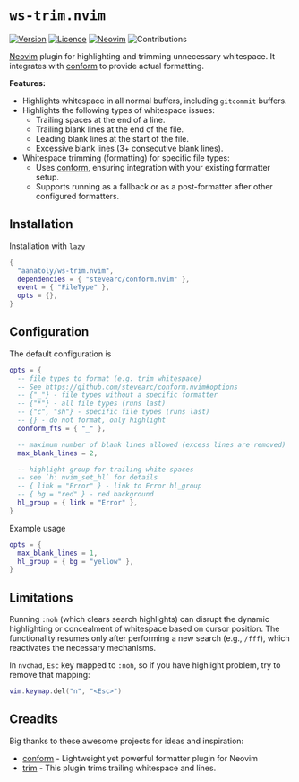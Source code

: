 # `ws-trim.nvim`

[![Version](https://img.shields.io/github/tag/aanatoly/ws-trim.nvim.png)](https://github.com/aanatoly/ws-trim.nvim/releases)
[![Licence](https://img.shields.io/github/license/aanatoly/ws-trim.nvim.png)](./LICENSE)
[![Neovim](https://img.shields.io/badge/NeoVim-0.10-blue.png?logo=neovim)][neovim]
![Contributions](https://img.shields.io/badge/Contributions-Welcome-brightgreen.png)

[Neovim][neovim] plugin for highlighting and trimming unnecessary whitespace.
It integrates with [conform][conform] to provide actual formatting.

**Features:**

- Highlights whitespace in all normal buffers, including `gitcommit` buffers.
- Highlights the following types of whitespace issues:
  - Trailing spaces at the end of a line.
  - Trailing blank lines at the end of the file.
  - Leading blank lines at the start of the file.
  - Excessive blank lines (3+ consecutive blank lines).
- Whitespace trimming (formatting) for specific file types:
  - Uses [conform][conform], ensuring integration with your existing formatter setup.
  - Supports running as a fallback or as a post-formatter after other configured formatters.

## Installation

Installation with `lazy`

```lua
{
  "aanatoly/ws-trim.nvim",
  dependencies = { "stevearc/conform.nvim" },
  event = { "FileType" },
  opts = {},
}
```

## Configuration

The default configuration is

```lua
opts = {
  -- file types to format (e.g. trim whitespace)
  -- See https://github.com/stevearc/conform.nvim#options
  -- {"_"} - file types without a specific formatter
  -- {"*"} - all file types (runs last)
  -- {"c", "sh"} - specific file types (runs last)
  -- {} - do not format, only highlight
  conform_fts = { "_" },

  -- maximum number of blank lines allowed (excess lines are removed)
  max_blank_lines = 2,

  -- highlight group for trailing white spaces
  -- see `h: nvim_set_hl` for details
  -- { link = "Error" } - link to Error hl_group
  -- { bg = "red" } - red background
  hl_group = { link = "Error" },
}
```

Example usage

```lua
opts = {
  max_blank_lines = 1,
  hl_group = { bg = "yellow" },
}
```

## Limitations

Running `:noh` (which clears search highlights) can disrupt the dynamic highlighting
or concealment of whitespace based on cursor position.
The functionality resumes only after performing a new search (e.g., `/fff`), which
reactivates the necessary mechanisms.

In `nvchad`, `Esc` key mapped to `:noh`, so if you have highlight problem, try to remove
that mapping:

```lua
vim.keymap.del("n", "<Esc>")
```

## Creadits

Big thanks to these awesome projects for ideas and inspiration:

- [conform][conform] - Lightweight yet powerful formatter plugin for Neovim
- [trim][trim] - This plugin trims trailing whitespace and lines.

[neovim]: https://neovim.io/
[conform]: https://github.com/stevearc/conform.nvim/
[conform-opts]: https://github.com/stevearc/conform.nvim#options
[trim]: https://github.com/cappyzawa/trim.nvim

